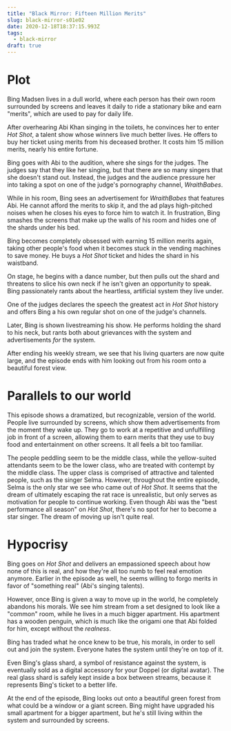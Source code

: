 ```yaml
---
title: "Black Mirror: Fifteen Million Merits"
slug: black-mirror-s01e02
date: 2020-12-18T18:37:15.993Z
tags:
  - black-mirror
draft: true
---
```

# Plot

Bing Madsen lives in a dull world, where each person has their own room surrounded by screens and leaves it daily to ride a stationary bike and earn "merits", which are used to pay for daily life. 

After overhearing Abi Khan singing in the toilets, he convinces her to enter *Hot Shot*, a talent show whose winners live much better lives. He offers to buy her ticket using merits from his deceased brother. It costs him 15 million merits, nearly his entire fortune. 

Bing goes with Abi to the audition, where she sings for the judges. The judges say that they like her singing, but that there are so many singers that she doesn't stand out. Instead, the judges and the audience pressure her into taking a spot on one of the judge's pornography channel, *WraithBabes*. 

While in his room, Bing sees an advertisement for *WraithBabes* that features Abi. He cannot afford the merits to skip it, and the ad plays high-pitched noises when he closes his eyes to force him to watch it. In frustration, Bing smashes the screens that make up the walls of his room and hides one of the shards under his bed. 

Bing becomes completely obsessed with earning 15 million merits again, taking other people's food when it becomes stuck in the vending machines to save money. He buys a *Hot Shot* ticket and hides the shard in his waistband. 

On stage, he begins with a dance number, but then pulls out the shard and threatens to slice his own neck if he isn't given an opportunity to speak. Bing passionately rants about the heartless, artificial system they live under. 

One of the judges declares the speech the greatest act in *Hot Shot* history and offers Bing a his own regular shot on one of the judge's channels. 

Later, Bing is shown livestreaming his show. He performs holding the shard to his neck, but rants both about grievances with the system and advertisements *for* the system. 

After ending his weekly stream, we see that his living quarters are now quite large, and the episode ends with him looking out from his room onto a beautiful forest view. 


# Parallels to our world

This episode shows a dramatized, but recognizable, version of the world. People live surrounded by screens, which show them advertisements from the moment they wake up. They go to work at a repetitive and unfulfilling job in front of a screen, allowing them to earn merits that they use to buy food and entertainment on other screens. It all feels a bit too familiar. 

The people peddling seem to be the middle class, while the yellow-suited attendants seem to be the lower class, who are treated with contempt by the middle class. The upper class is comprised of attractive and talented people, such as the singer Selma. However, throughout the entire episode, Selma is the only star we see who came out of *Hot Shot*. It seems that the dream of ultimately escaping the rat race is unrealistic, but only serves as motivation for people to continue working. Even though Abi was the "best performance all season" on *Hot Shot*, there's no spot for her to become a star singer. The dream of moving up isn't quite real. 


# Hypocrisy

Bing goes on *Hot Shot* and delivers an empassioned speech about how none of this is real, and how they're all too numb to feel real emotion anymore. Earlier in the episode as well, he seems willing to forgo merits in favor of "something real" (Abi's singing talents). 

However, once Bing is given a way to move up in the world, he completely abandons his morals. We see him stream from a set designed to look like a "common" room, while he lives in a much bigger apartment. His apartment has a wooden penguin, which is much like the origami one that Abi folded for him, except without the *realness*. 

Bing has traded what he once knew to be true, his morals, in order to sell out and join the system. Everyone hates the system until they're on top of it. 

Even Bing's glass shard, a symbol of resistance against the system, is eventually sold as a digital accessory for your Doppel (or digital avatar). The real glass shard is safely kept inside a box between streams, because it represents Bing's ticket to a better life. 

At the end of the episode, Bing looks out onto a beautiful green forest from what could be a window or a giant screen. Bing might have upgraded his small apartment for a bigger apartment, but he's still living within the system and surrounded by screens. 